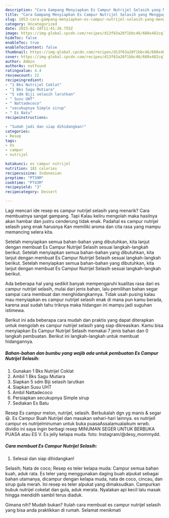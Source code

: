 ```yaml
---
description: "Cara Gampang Menyiapkan Es Campur Nutrijel Selasih yang Menggugah Selera, Buat Buka Puasa Lezat Sekali"
title: "Cara Gampang Menyiapkan Es Campur Nutrijel Selasih yang Menggugah Selera, Buat Buka Puasa Lezat Sekali"
slug: 1053-cara-gampang-menyiapkan-es-campur-nutrijel-selasih-yang-menggugah-selera-buat-buka-puasa-lezat-sekali
category: Uncategorized
date: 2023-02-18T11:41:26.755Z
image: https://img-global.cpcdn.com/recipes/d13f63a20f1bbc46/680x482cq70/es-campur-nutrijel-selasih-foto-resep-utama.jpg
hideToc: false
enableToc: true
enableTocContent: false
thumbnail: https://img-global.cpcdn.com/recipes/d13f63a20f1bbc46/680x482cq70/es-campur-nutrijel-selasih-foto-resep-utama.jpg
cover: https://img-global.cpcdn.com/recipes/d13f63a20f1bbc46/680x482cq70/es-campur-nutrijel-selasih-foto-resep-utama.jpg
author: Admin
authorAv: notfound
ratingvalue: 4.4
reviewcount: 22
recipeingredient:
- "1 Bks Nutrijel Coklat"
- "1 Bks Sagu Mutiara"
- "5 sdm Biji selasih larutkan"
- " Susu UHT"
- " Nattadecoco"
- "secukupnya Simple sirup"
- " Es Batu"
recipeinstructions:

- "Sudah jadi dan siap dihidangkan!"
categories:
- Resep
tags:
- es
- campur
- nutrijel

katakunci: es campur nutrijel 
nutrition: 181 calories
recipecuisine: Indonesian
preptime: "PT39M"
cooktime: "PT43M"
recipeyield: "3"
recipecategory: Dessert

---
```



Lagi mencari ide resep es campur nutrijel selasih yang menarik? Cara membuatnya sangat gampang. Tapi Kalau keliru mengolah maka hasilnya akan hambar dan justru cenderung tidak enak. Padahal es campur nutrijel selasih yang enak harusnya Kan memiliki aroma dan cita rasa yang mampu memancing selera kita.


Setelah menyiapkan semua bahan-bahan yang dibutuhkan, kita lanjut dengan membuat Es Campur Nutrijel Selasih sesuai langkah-langkah berikut. Setelah menyiapkan semua bahan-bahan yang dibutuhkan, kita lanjut dengan membuat Es Campur Nutrijel Selasih sesuai langkah-langkah berikut. Setelah menyiapkan semua bahan-bahan yang dibutuhkan, kita lanjut dengan membuat Es Campur Nutrijel Selasih sesuai langkah-langkah berikut.

Ada beberapa hal yang sedikit banyak mempengaruhi kualitas rasa dari es campur nutrijel selasih, mulai dari jenis bahan, lalu pemilihan bahan segar sampai cara membuat dan menghidangkannya. Tidak usah pusing kalau mau menyiapkan es campur nutrijel selasih enak di mana pun kamu berada, karena asal sudah tahu triknya maka hidangan ini mampu jadi suguhan istimewa.


Berikut ini ada beberapa cara mudah dan praktis yang dapat diterapkan untuk mengolah es campur nutrijel selasih yang siap dikreasikan. Kamu bisa menyiapkan Es Campur Nutrijel Selasih memakai 7 jenis bahan dan 0 langkah pembuatan. Berikut ini langkah-langkah untuk membuat hidangannya.

<!--inarticleads1-->

##### Bahan-bahan dan bumbu yang wajib ada untuk pembuatan Es Campur Nutrijel Selasih:

1. Gunakan 1 Bks Nutrijel Coklat
1. Ambil 1 Bks Sagu Mutiara
1. Siapkan 5 sdm Biji selasih larutkan
1. Siapkan  Susu UHT
1. Ambil  Nattadecoco
1. Persiapkan secukupnya Simple sirup
1. Sediakan  Es Batu


Resep Es campur melon, nutrijel, selasih. Berbukalah dgn yg manis &amp; segar😃. Es Campur Buah Nutrijel dan masakan sehari-hari lainnya. es nutrijell campur es nutrijelminuman untuk buka puasaAssalamualaikum wrwb. dividio ini saya ingin berbagi resep MINUMAN SEGER UNTUK BERBUKA PUASA atau ES V. Es jelly kelapa muda. foto: Instagram/@desy_mommydd. 

<!--inarticleads2-->

##### Cara membuat Es Campur Nutrijel Selasih:


1. Selesai dan siap dihidangkan!

Selasih; Nata de coco; Resep es teler kelapa muda: Campur semua bahan kuah, aduk rata. Es teler yang menggunakan daging buah alpukat sebagai bahan utamanya, dicampur dengan kelapa muda, nata de coco, cincau, dan sirup gula merah. Ini resep es teler alpukat yang dimaksudkan. Campurkan bubuk nutrijel cokelat dan gula, aduk merata. Nyalakan api kecil lalu masak hingga mendidih sambil terus diaduk. 

Gimana nih? Mudah bukan? Itulah cara membuat es campur nutrijel selasih yang bisa anda praktikkan di rumah. Selamat menikmati
